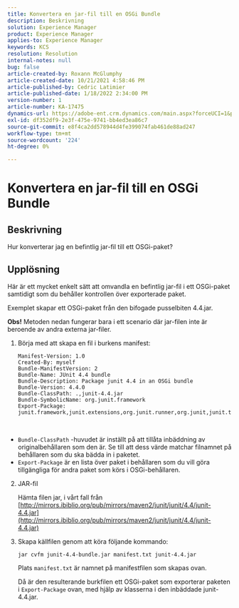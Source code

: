 ```yaml
---
title: Konvertera en jar-fil till en OSGi Bundle
description: Beskrivning
solution: Experience Manager
product: Experience Manager
applies-to: Experience Manager
keywords: KCS
resolution: Resolution
internal-notes: null
bug: false
article-created-by: Roxann McGlumphy
article-created-date: 10/21/2021 4:58:46 PM
article-published-by: Cedric Latimier
article-published-date: 1/18/2022 2:34:00 PM
version-number: 1
article-number: KA-17475
dynamics-url: https://adobe-ent.crm.dynamics.com/main.aspx?forceUCI=1&pagetype=entityrecord&etn=knowledgearticle&id=94505726-9032-ec11-b6e5-000d3a5ba97a
exl-id: df352df9-2e3f-475e-9741-bb4ed3ea86c7
source-git-commit: e8f4ca2dd578944d4fe399074fab461de88ad247
workflow-type: tm+mt
source-wordcount: '224'
ht-degree: 0%

---
```


# Konvertera en jar-fil till en OSGi Bundle

## Beskrivning


Hur konverterar jag en befintlig jar-fil till ett OSGi-paket?


## Upplösning


Här är ett mycket enkelt sätt att omvandla en befintlig jar-fil i ett OSGi-paket samtidigt som du behåller kontrollen över exporterade paket.

Exemplet skapar ett OSGi-paket från den bifogade pusselbiten 4.4.jar.

<b>Obs!</b> Metoden nedan fungerar bara i ett scenario där jar-filen inte är beroende av andra externa jar-filer.



1. Börja med att skapa en fil i burkens manifest:

   ```
   Manifest-Version: 1.0
   Created-By: myself
   Bundle-ManifestVersion: 2
   Bundle-Name: JUnit 4.4 bundle
   Bundle-Description: Package junit 4.4 in an OSGi bundle
   Bundle-Version: 4.4.0
   Bundle-ClassPath: .,junit-4.4.jar
   Bundle-SymbolicName: org.junit.framework
   Export-Package: junit.framework,junit.extensions,org.junit.runner,org.junit,junit.textui
   ```

 
- `Bundle-ClassPath` -huvudet är inställt på att tillåta inbäddning av originalbehållaren som den är. Se till att dess värde matchar filnamnet på behållaren som du ska bädda in i paketet.
- `Export-Package` är en lista över paket i behållaren som du vill göra tillgängliga för andra paket som körs i OSGi-behållaren.
2. JAR-fil

    Hämta filen jar, i vårt fall från [http://mirrors.ibiblio.org/pub/mirrors/maven2/junit/junit/4.4/junit-4.4.jar](http://mirrors.ibiblio.org/pub/mirrors/maven2/junit/junit/4.4/junit-4.4.jar)
    
3. Skapa källfilen genom att köra följande kommando:


   ```
   jar cvfm junit-4.4-bundle.jar manifest.txt junit-4.4.jar
   ```



   Plats `manifest.txt` är namnet på manifestfilen som skapas ovan.



   Då är den resulterande burkfilen ett OSGi-paket som exporterar paketen i `Export-Package` ovan, med hjälp av klasserna i den inbäddade junit-4.4.jar.
